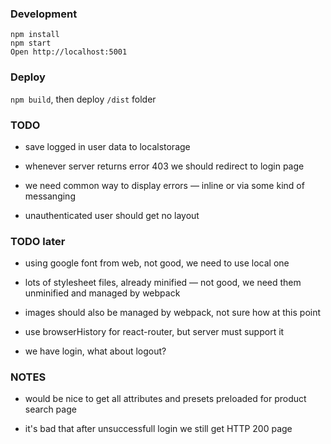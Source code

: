 ### Development

```
npm install
npm start
Open http://localhost:5001
```


### Deploy
`npm build`, then deploy `/dist` folder


### TODO

* save logged in user data to localstorage

* whenever server returns error 403 we should redirect to login page

* we need common way to display errors — inline or via some kind of messanging

* unauthenticated user should get no layout


### TODO later

* using google font from web, not good, we need to use local one

* lots of stylesheet files, already minified — not good, we need them unminified and managed by webpack

* images should also be managed by webpack, not sure how at this point

* use browserHistory for react-router, but server must support it

* we have login, what about logout?


### NOTES

* would be nice to get all attributes and presets preloaded for product search page

* it's bad that after unsuccessfull login we still get HTTP 200 page